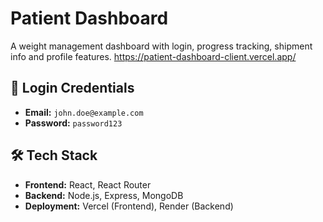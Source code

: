# Patient Dashboard

A weight management dashboard with login, progress tracking, shipment info and profile features.
https://patient-dashboard-client.vercel.app/

## 🔐 Login Credentials

- **Email:** `john.doe@example.com`  
- **Password:** `password123`  

## 🛠 Tech Stack

- **Frontend:** React, React Router  
- **Backend:** Node.js, Express, MongoDB  
- **Deployment:** Vercel (Frontend), Render (Backend)